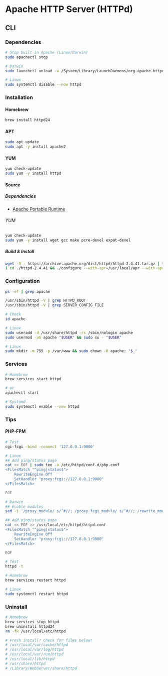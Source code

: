 # Apache HTTP Server (HTTPd)

## CLI

### Dependencies

```sh
# Stop built in Apache (Linux/Darwin)
sudo apachectl stop

# Darwin
sudo launchctl unload -w /System/Library/LaunchDaemons/org.apache.httpd.plist

# Linux
sudo systemctl disable --now httpd
```

### Installation

#### Homebrew

```sh
brew install httpd24
```

#### APT

```sh
sudo apt update
sudo apt -y install apache2
```

#### YUM

```sh
yum check-update
sudo yum -y install httpd
```

#### Source

##### Dependencies

- [Apache Portable Runtime](/apache_apr.md)

###### YUM

```sh
yum check-update
sudo yum -y install wget gcc make pcre-devel expat-devel
```

##### Build & Install

```sh
wget -O - https://archive.apache.org/dist/httpd/httpd-2.4.41.tar.gz | tar -xz
( cd ./httpd-2.4.41 && ./configure --with-apr=/usr/local/apr --with-apr-util=/usr/local/apr --prefix=/usr/local/apache && make && sudo make install ) && rm -r ./httpd-2.4.41
```

### Configuration

```sh
ps -ef | grep apache

/usr/sbin/httpd -V | grep HTTPD_ROOT
/usr/sbin/httpd -V | grep SERVER_CONFIG_FILE
```

```sh
# Check
id apache

# Linux
sudo useradd -d /usr/share/httpd -rs /sbin/nologin apache
sudo usermod -aG apache "$USER" && sudo su - "$USER"
```

```sh
# Linux
sudo mkdir -m 755 -p /var/www && sudo chown -R apache: "$_"
```

### Services

```sh
# Homebrew
brew services start httpd

# or
apachectl start

# Systemd
sudo systemctl enable --now httpd
```

### Tips

#### PHP-FPM

```sh
# Test
cgi-fcgi -bind -connect '127.0.0.1:9000'

# Linux
## Add ping/status page
cat << EOF | sudo tee -a /etc/httpd/conf.d/php.conf
<FilesMatch "^ping|status$">
    RewriteEngine Off
    SetHandler "proxy:fcgi://127.0.0.1:9000"
</FilesMatch>

EOF

# Darwin
## Enable modules
sed -i '/proxy_module/ s/^#//; /proxy_fcgi_module/ s/^#//; /rewrite_module/ s/^#//' /usr/local/etc/httpd/httpd.conf

## Add ping/status page
cat << EOF >> /usr/local/etc/httpd/httpd.conf
<FilesMatch "^ping|status$">
    RewriteEngine Off
    SetHandler "proxy:fcgi://127.0.0.1:9000"
</FilesMatch>

EOF
```

```sh
# Test
httpd -t

# Homebrew
brew services restart httpd

# Linux
sudo systemctl restart httpd
```

### Uninstall

```sh
# Homebrew
brew services stop httpd
brew uninstall httpd24
rm -fR /usr/local/etc/httpd

# Fresh install? Check for files below!
# /usr/local/var/cache/httpd
# /usr/local/var/log/httpd
# /usr/local/var/run/httpd
# /usr/local/lib/httpd
# /usr/share/httpd
# /Library/WebServer/share/httpd
```
